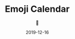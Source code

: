 ---
layout: project
title: Emoji Calendar
subtitle: 📅
type: Web Layout
date: 2019-12-16
large_button:
  name: Read more
  url: https://medium.com/tophackr/6fdc7e3c70f1
repo: https://gitlab.com/tophackr/emojicalendar
---